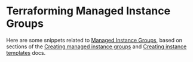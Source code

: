Terraforming Managed Instance Groups
================================================================================

Here are some snippets related to [Managed Instance Groups], based on sections
of the [Creating managed instance groups] and [Creating instance templates]
docs.

[Managed Instance Groups]: https://cloud.google.com/compute/docs/instance-groups#managed_instance_groups
[Creating managed instance groups]: https://cloud.google.com/compute/docs/instance-groups/creating-groups-of-managed-instances
[Creating instance templates]: https://cloud.google.com/compute/docs/instance-templates/create-instance-templates
